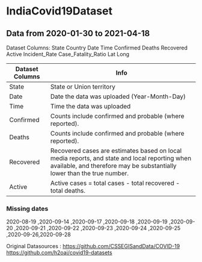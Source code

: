 # IndiaCovid19Dataset
## Data from 2020-01-30 	to  2021-04-18 

Dataset Columns:
  State
  Country
  Date
  Time
  Confirmed
  Deaths
  Recovered
  Active
  Incident_Rate
  Case_Fatality_Ratio
  Lat
  Long
  
Dataset Columns| Info
------------- | ------------- 
  State| State or Union territory
  Date| Date the data was uploaded (Year-Month-Day)
  Time| Time the data was uploaded
  Confirmed| Counts include confirmed and probable (where reported).
  Deaths| Counts include confirmed and probable (where reported).
  Recovered| Recovered cases are estimates based on local media reports, and state and local reporting when available, and therefore may be substantially lower than the true number.
  Active|Active cases = total cases - total recovered - total deaths.
  
  ### Missing dates 
  2020-08-19 ,2020-09-14 ,2020-09-17 ,2020-09-18 ,2020-09-19 ,2020-09-20 ,2020-09-21 ,2020-09-22 ,2020-09-23 ,2020-09-24 ,2020-09-25 ,2020-09-26,2020-09-28


Original Datasources : https://github.com/CSSEGISandData/COVID-19 <br/>
                       https://github.com/h2oai/covid19-datasets 
